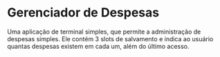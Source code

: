 # Gerenciador de Despesas

Uma aplicação de terminal simples, que permite a administração de despesas simples. Ele contém 3 slots de salvamento e indica ao usuário quantas despesas existem em cada um, além do último acesso.
